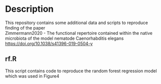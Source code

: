 # Description
This repository contains some additional data and scripts to reproduce finding of the paper  
Zimmermann2020 - The functional repertoire contained within the native microbiota of the model nematode Caenorhabditis elegans  
https://doi.org/10.1038/s41396-019-0504-y

## rf.R
This script contains code to reproduce the random forest regression model which was used in Figure4
